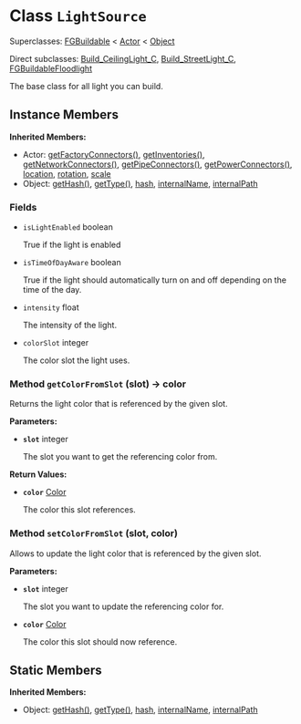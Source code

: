 # Class <code>LightSource</code>

Superclasses: <a href="FGBuildable.md">FGBuildable</a> < <a href="Actor.md">Actor</a> < <a href="Object.md">Object</a>

Direct subclasses: <a href="Build_CeilingLight_C.md">Build_CeilingLight_C</a>, <a href="Build_StreetLight_C.md">Build_StreetLight_C</a>, <a href="FGBuildableFloodlight.md">FGBuildableFloodlight</a>

The base class for all light you can build.
## Instance Members
<b>Inherited Members:</b>
- Actor: <a href="Actor.md#user-content-get-factory-connectors">getFactoryConnectors()</a>, <a href="Actor.md#user-content-get-inventories">getInventories()</a>, <a href="Actor.md#user-content-get-network-connectors">getNetworkConnectors()</a>, <a href="Actor.md#user-content-get-pipe-connectors">getPipeConnectors()</a>, <a href="Actor.md#user-content-get-power-connectors">getPowerConnectors()</a>, <a href="Actor.md#user-content-location">location</a>, <a href="Actor.md#user-content-rotation">rotation</a>, <a href="Actor.md#user-content-scale">scale</a>
- Object: <a href="Object.md#user-content-get-hash">getHash()</a>, <a href="Object.md#user-content-get-type">getType()</a>, <a href="Object.md#user-content-hash">hash</a>, <a href="Object.md#user-content-internal-name">internalName</a>, <a href="Object.md#user-content-internal-path">internalPath</a>
### Fields
- <code id="is-light-enabled">isLightEnabled</code> boolean

  True if the light is enabled
- <code id="is-time-of-day-aware">isTimeOfDayAware</code> boolean

  True if the light should automatically turn on and off depending on the time of the day.
- <code id="intensity">intensity</code> float

  The intensity of the light.
- <code id="color-slot">colorSlot</code> integer

  The color slot the light uses.
### Method <code id="get-color-from-slot">getColorFromSlot</code> (slot) → color
Returns the light color that is referenced by the given slot.

<b>Parameters:</b>

- <code><b>slot</b></code> integer

  The slot you want to get the referencing color from.

<b>Return Values:</b>

- <code><b>color</b></code> <a href="../structs/Color.md">Color</a>

  The color this slot references.
### Method <code id="set-color-from-slot">setColorFromSlot</code> (slot, color)
Allows to update the light color that is referenced by the given slot.

<b>Parameters:</b>

- <code><b>slot</b></code> integer

  The slot you want to update the referencing color for.
- <code><b>color</b></code> <a href="../structs/Color.md">Color</a>

  The color this slot should now reference.

## Static Members
<b>Inherited Members:</b>
- Object: <a href="Object.md#user-content-s-get-hash">getHash()</a>, <a href="Object.md#user-content-s-get-type">getType()</a>, <a href="Object.md#user-content-s-hash">hash</a>, <a href="Object.md#user-content-s-internal-name">internalName</a>, <a href="Object.md#user-content-s-internal-path">internalPath</a>